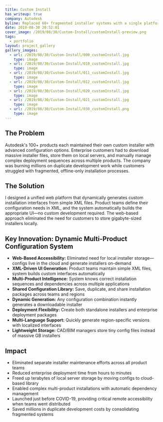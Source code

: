 ```yaml
---
title: Custom Install
has_writeup: true
company: Autodesk
byline: Replaced 60+ fragmented installer systems with a single platform that generates custom UIs from XML—saving Autodesk millions in duplicate development work
date: 2019-08-30 20:52:01
cover_image: /2019/08/30/Custom-Install/customInstall-preview.png
tags:
  - portfolio
layout: project_gallery
gallery_images:
  - url: /2019/08/30/Custom-Install/000_customInstall.jpg
    type: image
  - url: /2019/08/30/Custom-Install/010_customInstall.jpg
    type: image
  - url: /2019/08/30/Custom-Install/011_customInstall.jpg
    type: image
  - url: /2019/08/30/Custom-Install/012_customInstall.jpg
    type: image
  - url: /2019/08/30/Custom-Install/020_customInstall.jpg
    type: image
  - url: /2019/08/30/Custom-Install/021_customInstall.jpg
    type: image
  - url: /2019/08/30/Custom-Install/030_customInstall.png
    type: image
---
```


## The Problem

Autodesk's 100+ products each maintained their own custom installer with advanced configuration options. Enterprise customers had to download massive installer files, store them on local servers, and manually manage complex deployment sequences across multiple products. The company was burning millions on duplicate development work while customers struggled with fragmented, offline-only installation processes.

## The Solution

I designed a unified web platform that dynamically generates custom installation interfaces from simple XML files. Product teams define their configuration needs in XML, and the system automatically builds the appropriate UI—no custom development required. The web-based approach eliminated the need for customers to store gigabyte-sized installers locally.

## Key Innovation: Dynamic Multi-Product Configuration System

- **Web-Based Accessibility:** Eliminated need for local installer storage—configs live in the cloud and generate installers on-demand
- **XML-Driven UI Generation:** Product teams maintain simple XML files, system builds custom interfaces automatically
- **Multi-Product Intelligence:** System knows correct installation sequences and dependencies across multiple applications
- **Shared Configuration Library:** Save, duplicate, and share installation packages across teams and regions
- **Dynamic Generation:** Any configuration combination instantly generates a downloadable installer
- **Deployment Flexibility:** Create both standalone installers and enterprise deployment packages
- **Multi-Language Support:** Quickly generate region-specific versions with localized interfaces
- **Lightweight Storage:** CAD/BIM managers store tiny config files instead of massive GB installers

## Impact

- Eliminated separate installer maintenance efforts across all product teams
- Reduced enterprise deployment time from hours to minutes
- Freed up terabytes of local server storage by moving configs to cloud-based library
- Enabled complex multi-product installations with automatic dependency management
- Launched just before COVID-19, providing critical remote accessibility when teams went distributed
- Saved millions in duplicate development costs by consolidating fragmented systems
